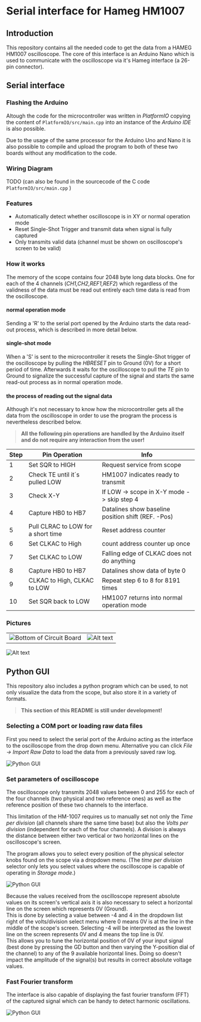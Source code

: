 # Serial interface for Hameg HM1007
## Introduction
This repository contains all the needed code to get the data from a HAMEG HM1007 oscilloscope. The core of this interface is an Arduino Nano which is used to communicate with the oscilloscope via it's Hameg interface (a 26-pin connector).

## Serial interface
### Flashing the Arduino
Altough the code for the microcontroller was written in *PlatformIO* copying the content of `PlatformIO/src/main.cpp` into an instance of the *Arduino IDE* is also possible.

Due to the usage of the same processor for the Arduino Uno and Nano it is also possible to compile and upload the program to both of these two boards without any modification to the code. 

### Wiring Diagram
TODO (can also be found in the sourcecode of the C code `PlatformIO/src/main.cpp` )
### Features
- Automatically detect whether oscilloscope is in XY or normal operation mode
- Reset Single-Shot Trigger and transmit data when signal is fully captured
- Only transmits valid data (channel must be shown on oscilloscope's screen to be valid)

### How it works
The memory of the scope contains four 2048 byte long data blocks. One for each of the 4 channels (*CH1,CH2,REF1,REF2*) which regardless of the validness of the data must be read out entirely each time data is read from the oscilloscope.
#### normal operation mode
Sending a 'R' to the serial port opened by the Arduino starts the data read-out process, which is described in more detail below.

#### single-shot mode
When a 'S' is sent to the microcontroller it resets the Single-Shot trigger of the oscilloscope by pulling the *HBRESET* pin to Ground (0V) for a short period of time. Afterwards it waits for the oscilloscope to pull the *TE* pin to Ground to signalize the successful capture of the signal and starts the same read-out process as in normal operation mode.
#### the process of reading out the signal data
Although it's not necessary to know how the microcontroller gets all the data from the oscilloscope in order to use the program the process is nevertheless described below. 


> **All the following pin operations are handled by the Arduino itself and do not require any interaction from the user!**

| Step | Pin Operation                      | Info                                               |
|------|------------------------------------|----------------------------------------------------|
| 1    | Set SQR to HIGH                    | Request service from scope                         |
| 2    | Check TE until it´s pulled LOW     | HM1007 indicates ready to transmit                 |
| 3    | Check X-Y                          | If LOW -> scope in X-Y mode -> skip step 4         |
| 4    | Capture HB0 to HB7                 | Datalines show baseline position shift (REF. -Pos) |
| 5    | Pull CLRAC to LOW for a short time | Reset address counter                              |
| 6    | Set CLKAC to High                  | count address counter up once                      |
| 7    | Set CLKAC to LOW                   | Falling edge of CLKAC does not do anything         |
| 8    | Capture HB0 to HB7                 | Datalines show data of byte 0                      |
| 9    | CLKAC to High, CLKAC to LOW        | Repeat step 6 to 8 for 8191 times                  |
| 10   | Set SQR back to LOW                | HM1007 returns into normal operation mode          |
### Pictures
| | |
| --- | --- | 
|![Bottom of Circuit Board](Pictures/Hameg_Interface_circuit_board_top.png?raw=true "Top of circuit board") | ![Alt text](Pictures/Hameg_Interface_circuit_board_bottom.png?raw=true "Bottom of circuit board")|

![Alt text](Pictures/Hameg_Interface_with_cable.png?raw=true "Serial interface with case and cables")
## Python GUI
This repository also includes a python program which can be used, to not only visualize the data from the scope, but also store it in a variety of formats.
> **This section of this README is still under development!**

### Selecting a COM port or loading raw data files
First you need to select the serial port of the Arduino acting as the interface to the oscilloscope from the drop down menu. Alternative you can click *File -> Import Raw Data* to load the data from a previously saved raw log.

![Python GUI](Pictures/Software/Empty_Interface.png?raw=true "python program with no data loaded")

### Set parameters of oscilloscope
The oscilloscope only transmits 2048 values between 0 and 255 for each of the four channels (two physical and two reference ones) as well as the reference position of these two channels to the interface.

This limitation of the HM-1007 requires us to manually set not only the *Time per division* (all channels share the same time base) but also the *Volts per division* (independent for each of the four channels).
A division is always the distance between either two vertical or two horizontal lines on the oscilloscope's screen.

The program allows you to select every position of the physical selector knobs found on the scope via a dropdown menu.
(The *time per division* selector only lets you select values where the oscilloscope is capable of operating in *Storage mode*.)

![Python GUI](Pictures/Software/Square_Wave_Loaded.png?raw=true "python program with with square signal")

Because the values received from the oscilloscope represent absolute values on its screen's vertical axis it is also necessary to select a horizontal line on the screen which represents 0V (Ground).<br/>
This is done by selecting a value between -4 and 4 in the dropdown list right of the volts/division select menu where 0 means 0V is at the line in the middle of the scope's screen.
Selecting -4 will be interpreted as the lowest line on the screen represents 0V and 4 means the top line is 0V.<br/>
This allows you to tune the horizontal position of 0V of your input signal (best done by pressing the GD button and then varying the Y-position dial of the channel) to any of the 9 available horizontal lines.
Doing so doesn't impact the amplitude of the signal(s) but results in correct absolute voltage values.   
### Fast Fourier transform
The interface is also capable of displaying the fast fourier transform (FFT) of the captured signal which can be handy to 
detect harmonic oscillations.

![Python GUI](Pictures/Software/Square_Wave_FFT.png?raw=true "python program with FFT analysis")